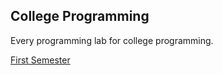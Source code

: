 ## College Programming
Every programming lab for college programming.
<br>

[First Semester](https://github.com/XeliteXirish/CollegeProgramming/tree/master/Programming%20One)
